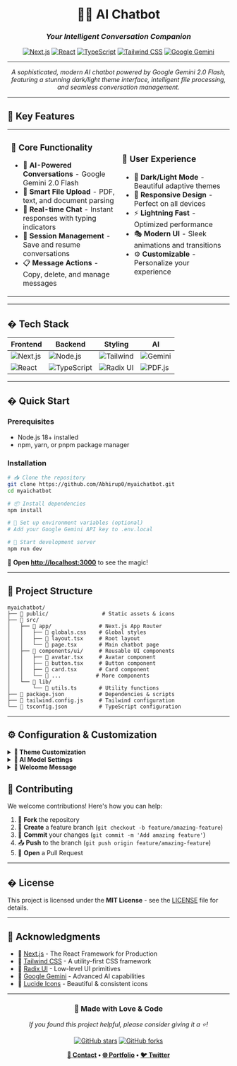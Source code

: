 <div align="center">

# 🤖✨ AI Chatbot

### *Your Intelligent Conversation Companion*

[![Next.js](https://img.shields.io/badge/Next.js-15.3.4-black?style=for-the-badge&logo=next.js)](https://nextjs.org/)
[![React](https://img.shields.io/badge/React-19.0.0-61DAFB?style=for-the-badge&logo=react)](https://react.dev/)
[![TypeScript](https://img.shields.io/badge/TypeScript-5.0-3178C6?style=for-the-badge&logo=typescript)](https://www.typescriptlang.org/)
[![Tailwind CSS](https://img.shields.io/badge/Tailwind-4.0-06B6D4?style=for-the-badge&logo=tailwindcss)](https://tailwindcss.com/)
[![Google Gemini](https://img.shields.io/badge/Google_Gemini-2.0_Flash-4285F4?style=for-the-badge&logo=google)](https://ai.google.dev/)

---

*A sophisticated, modern AI chatbot powered by Google Gemini 2.0 Flash, featuring a stunning dark/light theme interface, intelligent file processing, and seamless conversation management.*

</div>

---

## 🌟 **Key Features**

<table>
<tr>
<td width="50%">

### 🎯 **Core Functionality**
- 🧠 **AI-Powered Conversations** - Google Gemini 2.0 Flash
- 📁 **Smart File Upload** - PDF, text, and document parsing
- 💬 **Real-time Chat** - Instant responses with typing indicators
- 🔄 **Session Management** - Save and resume conversations
- 📋 **Message Actions** - Copy, delete, and manage messages

</td>
<td width="50%">

### 🎨 **User Experience**
- 🌙 **Dark/Light Mode** - Beautiful adaptive themes
- 📱 **Responsive Design** - Perfect on all devices
- ⚡ **Lightning Fast** - Optimized performance
- 🎭 **Modern UI** - Sleek animations and transitions
- ⚙️ **Customizable** - Personalize your experience

</td>
</tr>
</table>

---

## �️ **Tech Stack**

<div align="center">

| Frontend | Backend | Styling | AI |
|----------|---------|---------|-----|
| ![Next.js](https://img.shields.io/badge/Next.js-black?style=flat&logo=next.js) | ![Node.js](https://img.shields.io/badge/Node.js-green?style=flat&logo=node.js) | ![Tailwind](https://img.shields.io/badge/Tailwind-blue?style=flat&logo=tailwindcss) | ![Gemini](https://img.shields.io/badge/Gemini-orange?style=flat&logo=google) |
| ![React](https://img.shields.io/badge/React-blue?style=flat&logo=react) | ![TypeScript](https://img.shields.io/badge/TypeScript-blue?style=flat&logo=typescript) | ![Radix UI](https://img.shields.io/badge/Radix_UI-purple?style=flat&logo=radixui) | ![PDF.js](https://img.shields.io/badge/PDF.js-red?style=flat&logo=mozilla) |

</div>

---

## � **Quick Start**

### Prerequisites
- Node.js 18+ installed
- npm, yarn, or pnpm package manager

### Installation

```bash
# 📥 Clone the repository
git clone https://github.com/Abhirup0/myaichatbot.git
cd myaichatbot

# 📦 Install dependencies
npm install

# 🔑 Set up environment variables (optional)
# Add your Google Gemini API key to .env.local

# 🚀 Start development server
npm run dev
```

🎉 **Open [http://localhost:3000](http://localhost:3000)** to see the magic!

---

## 📁 **Project Structure**

```
myaichatbot/
├── 📂 public/                 # Static assets & icons
├── 📂 src/
│   ├── 📂 app/               # Next.js App Router
│   │   ├── 📄 globals.css    # Global styles
│   │   ├── 📄 layout.tsx     # Root layout
│   │   └── 📄 page.tsx       # Main chatbot page
│   ├── 📂 components/ui/     # Reusable UI components
│   │   ├── 📄 avatar.tsx     # Avatar component
│   │   ├── 📄 button.tsx     # Button component
│   │   ├── 📄 card.tsx       # Card component
│   │   └── 📄 ...           # More components
│   └── 📂 lib/
│       └── 📄 utils.ts       # Utility functions
├── 📄 package.json           # Dependencies & scripts
├── 📄 tailwind.config.js     # Tailwind configuration
└── 📄 tsconfig.json          # TypeScript configuration
```

---

## ⚙️ **Configuration & Customization**

<details>
<summary><b>🎨 Theme Customization</b></summary>

```typescript
// Modify theme colors in globals.css
:root {
  --primary: 210 40% 98%;
  --primary-foreground: 222.2 84% 4.9%;
  --secondary: 210 40% 96%;
  // ... more custom colors
}
```

</details>

<details>
<summary><b>🤖 AI Model Settings</b></summary>

```typescript
// Update API configuration in page.tsx
const GEMINI_API_KEY = 'your-api-key-here';
const GEMINI_MODEL = 'gemini-2.0-flash';
```

</details>

<details>
<summary><b>💬 Welcome Message</b></summary>

```typescript
// Customize the initial message in page.tsx
const welcomeMessage = "Hello! I'm your AI assistant...";
```

</details>


## 🤝 **Contributing**

We welcome contributions! Here's how you can help:

1. 🍴 **Fork** the repository
2. 🌿 **Create** a feature branch (`git checkout -b feature/amazing-feature`)
3. 💾 **Commit** your changes (`git commit -m 'Add amazing feature'`)
4. 📤 **Push** to the branch (`git push origin feature/amazing-feature`)
5. 🔄 **Open** a Pull Request

---

## � **License**

This project is licensed under the **MIT License** - see the [LICENSE](LICENSE) file for details.

---

## 🙏 **Acknowledgments**

- 🚀 [Next.js](https://nextjs.org/) - The React Framework for Production
- 🎨 [Tailwind CSS](https://tailwindcss.com/) - A utility-first CSS framework
- 🔧 [Radix UI](https://www.radix-ui.com/) - Low-level UI primitives
- 🤖 [Google Gemini](https://ai.google.dev/) - Advanced AI capabilities
- 🎯 [Lucide Icons](https://lucide.dev/) - Beautiful & consistent icons

---

<div align="center">

### 💝 **Made with Love & Code**

*If you found this project helpful, please consider giving it a ⭐!*

[![GitHub stars](https://img.shields.io/github/stars/Abhirup0/myaichatbot?style=social)](https://github.com/Abhirup0/myaichatbot/stargazers)
[![GitHub forks](https://img.shields.io/github/forks/Abhirup0/myaichatbot?style=social)](https://github.com/Abhirup0/myaichatbot/network/members)

**[📧 Contact](mailto:your-email@example.com) • [🌐 Portfolio](https://your-portfolio.com) • [🐦 Twitter](https://twitter.com/yourusername)**

</div>
